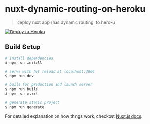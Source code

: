 # nuxt-dynamic-routing-on-heroku

> deploy nuxt app (has dynamic routing) to heroku

[![Deploy to Heroku](https://www.herokucdn.com/deploy/button.png)](https://heroku.com/deploy?template=https://github.com/piroz/nuxt-dynamic-routing-on-heroku)

## Build Setup

``` bash
# install dependencies
$ npm run install

# serve with hot reload at localhost:3000
$ npm run dev

# build for production and launch server
$ npm run build
$ npm run start

# generate static project
$ npm run generate
```

For detailed explanation on how things work, checkout [Nuxt.js docs](https://nuxtjs.org).
